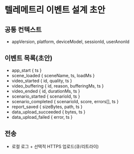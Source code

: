 # 텔레메트리 이벤트 설계 초안

## 공통 컨텍스트
- appVersion, platform, deviceModel, sessionId, userAnonId

## 이벤트 목록(초안)
- app_start { ts }
- scene_loaded { sceneName, ts, loadMs }
- video_started { id, quality, ts }
- video_buffering { id, reason, bufferingMs, ts }
- video_ended { id, durationMs, ts }
- scenario_started { scenarioId, ts }
- scenario_completed { scenarioId, score, errors[], ts }
- report_saved { sizeBytes, path, ts }
- data_upload_succeeded { bytes, ts }
- data_upload_failed { error, ts }

## 전송
- 로컬 로그 + 선택적 HTTPS 업로드(큐/리트라이)


